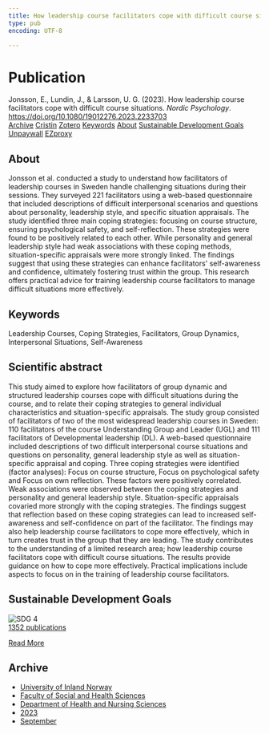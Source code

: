 ```yaml
---
title: How leadership course facilitators cope with difficult course situations
type: pub
encoding: UTF-8

---
```

<h1>Publication</h1>
<article id="csl-bib-container-ZUIKI5MX" class="csl-bib-container">
  <div class="csl-bib-body"> <div class="csl-entry">Jonsson, E., Lundin, J., &#38; Larsson, U. G. (2023). How leadership course facilitators cope with difficult course situations. <i>Nordic Psychology</i>. <a href="https://doi.org/10.1080/19012276.2023.2233703">https://doi.org/10.1080/19012276.2023.2233703</a></div> </div>
  <div class="csl-bib-buttons">
    <a href="#taxonomy-article-ZUIKI5MX" alt="archive" class="csl-bib-button">Archive</a>
    <a href="https://app.cristin.no/results/show.jsf?id=2172480" alt="Cristin" class="csl-bib-button">Cristin</a>
    <a href="http://zotero.org/groups/5881554/items/ZUIKI5MX" alt="Zotero" class="csl-bib-button">Zotero</a>
    <a href="#keywords-article-ZUIKI5MX" alt="keywords" class="csl-bib-button">Keywords</a>
    <a href="#about-article-ZUIKI5MX" alt="about_pub" class="csl-bib-button">About</a>
    <a href="#sdg-article-ZUIKI5MX" alt="sdg" class="csl-bib-button">Sustainable Development Goals</a>
    <a href="https://www.tandfonline.com/doi/pdf/10.1080/19012276.2023.2233703?needAccess=true" alt="Unpaywall" class="csl-bib-button">Unpaywall</a>
    <a href="https://www.tandfonline.com/doi/pdf/10.1080/19012276.2023.2233703?needAccess=true" alt="EZproxy" class="csl-bib-button">EZproxy</a>
  </div>
  <div id="csl-bib-meta-container-ZUIKI5MX"></div>
</article>
<div id="csl-bib-meta-ZUIKI5MX" class="csl-bib-meta">
  <article id="about-article-ZUIKI5MX" class="about_pub-article">
    <h1>About</h1>
    Jonsson et al. conducted a study to understand how facilitators of leadership courses in Sweden handle challenging situations during their sessions. They surveyed 221 facilitators using a web-based questionnaire that included descriptions of difficult interpersonal scenarios and questions about personality, leadership style, and specific situation appraisals. The study identified three main coping strategies: focusing on course structure, ensuring psychological safety, and self-reflection. These strategies were found to be positively related to each other. While personality and general leadership style had weak associations with these coping methods, situation-specific appraisals were more strongly linked. The findings suggest that using these strategies can enhance facilitators' self-awareness and confidence, ultimately fostering trust within the group. This research offers practical advice for training leadership course facilitators to manage difficult situations more effectively.
  </article>
  <article id="keywords-article-ZUIKI5MX" class="keywords-article">
    <h1>Keywords</h1>
    Leadership Courses, Coping Strategies, Facilitators, Group Dynamics, Interpersonal Situations, Self-Awareness
  </article>
  <article id="abstract-article-ZUIKI5MX" class="abstract-article">
    <h1>Scientific abstract</h1>
    This study aimed to explore how facilitators of group dynamic and structured leadership courses cope with difficult situations during the course, and to relate their coping strategies to general individual characteristics and situation-specific appraisals. The study group consisted of facilitators of two of the most widespread leadership courses in Sweden: 110 facilitators of the course Understanding Group and Leader (UGL) and 111 facilitators of Developmental leadership (DL). A web-based questionnaire included descriptions of two difficult interpersonal course situations and questions on personality, general leadership style as well as situation-specific appraisal and coping. Three coping strategies were identified (factor analyses): Focus on course structure, Focus on psychological safety and Focus on own reflection. These factors were positively correlated. Weak associations were observed between the coping strategies and personality and general leadership style. Situation-specific appraisals covaried more strongly with the coping strategies. The findings suggest that reflection based on these coping strategies can lead to increased self-awareness and self-confidence on part of the facilitator. The findings may also help leadership course facilitators to cope more effectively, which in turn creates trust in the group that they are leading. The study contributes to the understanding of a limited research area; how leadership course facilitators cope with difficult course situations. The results provide guidance on how to cope more effectively. Practical implications include aspects to focus on in the training of leadership course facilitators.
  </article>
  <article id="sdg-article-ZUIKI5MX" class="sdg-article">
    <h1>Sustainable Development Goals</h1>
    <div class="sdg-container"><div id="sdg4" class="sdg">
        <img src="{{< params subfolder >}}images/sdg/sdg04_en.png" class="image" alt="SDG 4">
        <div class="sdg-overlay">
          <a href="{{< params subfolder >}}en/archive/?sdg=4#archive" class="sdg-publication-count"><span>1352</span> publications</a>
          <p><a href="https://sdgs.un.org/goals/goal4" class="sdg-read-more">Read More</a></p>
        </div>
      </div></div>
  </article>
  <article id="taxonomy-article-ZUIKI5MX" class="taxonomy-article">
    <h1>Archive</h1>
    <ul>
      <li><a href="{{< params subfolder >}}en/archive/?key=3DCRN523">University of Inland Norway</a></li>
      <li><a href="{{< params subfolder >}}en/archive/?key=IDKFS3MX">Faculty of Social and Health Sciences</a></li>
      <li><a href="{{< params subfolder >}}en/archive/?key=GTV4ECMZ">Department of Health and Nursing Sciences</a></li>
      <li><a href="{{< params subfolder >}}en/archive/?key=RX9SDGSP">2023</a></li>
      <li><a href="{{< params subfolder >}}en/archive/?key=HX8LEY2P">September</a></li>
    </ul>
  </article>
</div>
